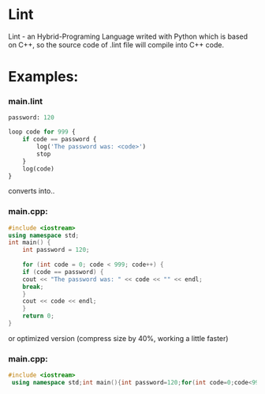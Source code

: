 # Lint
Lint - an Hybrid-Programing Language writed with Python which is based on C++, so the source code of .lint file will compile into C++ code.

# Examples:

### main.lint
```python
password: 120

loop code for 999 {
    if code == password {
        log('The password was: <code>')
        stop
    }
    log(code)
}
```

converts into..

### main.cpp:
```cpp
#include <iostream>
using namespace std;
int main() {
    int password = 120;
    
    for (int code = 0; code < 999; code++) {
    if (code == password) {
    cout << "The password was: " << code << "" << endl;
    break;
    }
    cout << code << endl;
    }
    return 0;
}

```

or optimized version (compress size by 40%, working a little faster)

### main.cpp:
```cpp
#include <iostream>
 using namespace std;int main(){int password=120;for(int code=0;code<999;code++){if(code == password){cout<<"The password was: "<<code<<endl;break;}cout<<code<<endl;}return 0;}
```
